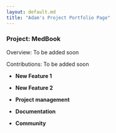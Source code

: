 ```yaml
---
layout: default.md
title: "Adam's Project Portfolio Page"
---
```


### Project: MedBook

Overview: To be added soon

Contributions: To be added soon

* **New Feature 1**

* **New Feature 2**

* **Project management**

* **Documentation**

* **Community**
